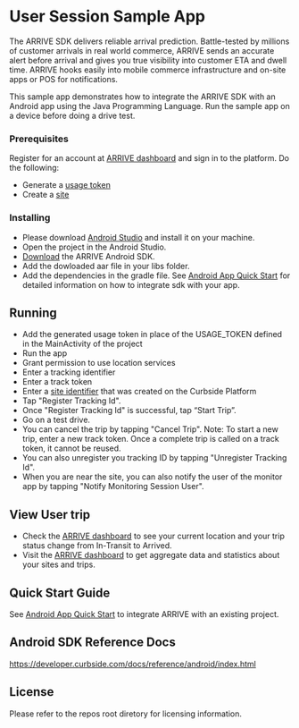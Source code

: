 # User Session Sample App

The ARRIVE SDK delivers reliable arrival prediction. Battle-tested by millions of customer arrivals in real world commerce, ARRIVE sends an accurate alert before arrival and gives you true visibility into customer ETA and dwell time. ARRIVE hooks easily into mobile commerce infrastructure and on-site apps or POS for notifications.

This sample app demonstrates how to integrate the ARRIVE SDK with an Android app using the Java Programming Language. Run the sample app on a device before doing a drive test.


### Prerequisites

Register for an account at [ARRIVE dashboard](https://dashboard.curbside.com/) and sign in to the platform. Do the following:

* Generate a [usage token](https://dashboard.curbside.com/account?accessTab=tokens&accountTab=access)
* Create a [site](https://dashboard.curbside.com/account?accountTab=sites)

### Installing

* Please download [Android Studio](https://developer.android.com/studio/index.html) and install it on your machine.
* Open the project in the Android Studio. 
* [Download](https://developer.curbside.com/downloads/) the ARRIVE Android SDK.
* Add the dowloaded aar file in your libs folder.
* Add the dependencies in the gradle file. See [Android App Quick Start](https://developer.curbside.com/docs/getting-started/quickstart-android-app/) for detailed information on how to integrate sdk with your app.

## Running
* Add the generated usage token in place of the USAGE_TOKEN defined in the MainActivity of the project
* Run the app
* Grant permission to use location services
* Enter a tracking identifier
* Enter a track token
* Enter a [site identifier](https://dashboard.curbside.com/account?accountTab=sites) that was created on the Curbside Platform
* Tap "Register Tracking Id".
* Once "Register Tracking Id" is successful, tap “Start Trip”.
* Go on a test drive.
* You can cancel the trip by tapping "Cancel Trip". Note: To start a new trip, enter a new track token. Once a complete trip is called on a track token, it cannot be reused.
* You can also unregister you tracking ID by tapping "Unregister Tracking Id".
* When you are near the site, you can also notify the user of the monitor app by tapping "Notify Monitoring Session User".


## View User trip
* Check the [ARRIVE dashboard](https://dashboard.curbside.com/) to see your current location and your trip status change from In-Transit to Arrived.
* Visit the [ARRIVE dashboard](https://dashboard.curbside.com/)  to get aggregate data and statistics about your sites and trips.

## Quick Start Guide
See [Android App Quick Start](https://developer.curbside.com/docs/getting-started/quickstart-android-app/) to integrate ARRIVE with an existing project.

## Android SDK Reference Docs
https://developer.curbside.com/docs/reference/android/index.html

## License
Please refer to the repos root diretory for licensing information.
